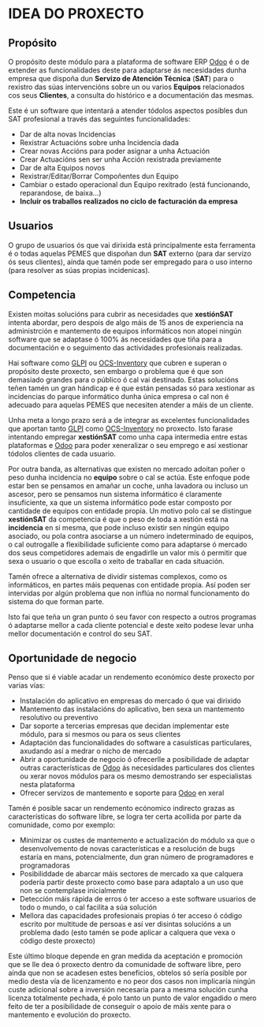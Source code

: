 # IDEA DO PROXECTO

## Propósito

O propósito deste módulo para a plataforma de software ERP [Odoo] é o de extender as funcionalidades deste para adaptarse ás necesidades dunha empresa que dispoña dun **Servizo de Atención Técnica** (**SAT**) para o rexistro das súas intervencións sobre un ou varios **Equipos** relacionados cos seus **Clientes**, a consulta do histórico e a documentación das mesmas.

Este é un software que intentará a atender tódolos aspectos posibles dun SAT profesional a través das seguintes funcionalidades:

* Dar de alta novas Incidencias
* Rexistrar Actuacións sobre unha Incidencia dada
* Crear novas Accións para poder asignar a unha Actuación
* Crear Actuacións sen ser unha Acción rexistrada previamente
* Dar de alta Equipos novos
* Rexistrar/Editar/Borrar Compoñentes dun Equipo
* Cambiar o estado operacional dun Equipo rexitrado (está funcionando, reparandose, de baixa...)
* **Incluír os traballos realizados no ciclo de facturación da empresa**

## Usuarios

O grupo de usuarios ós que vai dirixida está principalmente esta ferramenta é o todas aquelas PEMES que dispoñan dun **SAT** externo (para dar servizo ós seus clientes), aínda que tamén pode ser empregado para o uso interno (para resolver as súas propias incidenicas).

## Competencia

Existen moitas solucións para cubrir as necesidades que **xestiónSAT** intenta abordar, pero despois de algo máis de 15 anos de experiencia na administrción e mantemento de equipos informáticos non atopei ningún software que se adaptase ó 100% ás necesidades que tiña para a documentación e o seguimento das actividades profesionais realizadas.

Hai software como [GLPI] ou [OCS-Inventory] que cubren e superan o propósito deste proxecto, sen embargo o problema que é que son demasiado grandes para o público ó cal vai destinado. Estas solucións teñen tamén un gran hándicap e é que están pensadas só para xestionar as incidencias do parque informático dunha única empresa o cal non é adecuado para aquelas PEMES que necesiten atender a máis de un cliente.

Unha meta a longo prazo será a de integrar as excelentes funcionalidades que aportan tanto [GLPI] como [OCS-Inventory] no proxecto. Isto farase intentando empregar **xestiónSAT** como unha capa intermedia entre estas plataformas e [Odoo] para poder xeneralizar o seu emprego e así xestionar tódolos clientes de cada usuario.

Por outra banda, as alternativas que existen no mercado adoitan poñer o peso dunha incidencia no **equipo** sobre o cal se actúa. Este enfoque pode estar ben se pensamos en amañar un coche, unha lavadora ou incluso un ascesor, pero se pensamos nun sistema informático é claramente insuficiente, xa que un sistema informático pode estar composto por cantidade de equipos con entidade propia. Un motivo polo cal se distingue **xestiónSAT** da competencia é que o peso de toda a xestión está na **incidencia** en si mesma, que pode incluso existir sen ningún equipo asociado, ou pola contra asociarse a un número indeterminado de equipos, o cal outrogalle a flexibilidade suficiente como para adaptarse ó mercado dos seus competidores ademais de engadirlle un valor mís ó permitir que sexa o usuario o que escolla o xeito de traballar en cada situación.

Tamén ofrece a alternativa de dividir sistemas complexos, como os informáticos, en partes máis pequenas con entidade propia. Así poden ser intervidas por algún problema que non inflúa no normal funcionamento do sistema do que forman parte.

Isto fai que teña un gran punto ó seu favor con respecto a outros programas ó adaptarse mellor a cada cliente potencial e deste xeito podese levar unha mellor documentación e control do seu SAT.

## Oportunidade de negocio

Penso que si é viable acadar un rendemento económico deste proxecto por varias vías:

* Instalación do aplicativo en empresas do mercado ó que vai dirixido
* Mantemento das instalacións do aplicativo, ben sexa un mantemento resolutivo ou preventivo
* Dar soporte a tercerias empresas que decidan implementar este módulo, para si mesmos ou para os seus clientes
* Adaptación das funcionalidades do software a casuísticas particulares, axudando así a medrar o nicho de mercado
* Abrir a oportunidade de negocio ó ofrecerlle a posibilidade de adaptar outras características de [Odoo] ás necesidades particulares dos clientes ou xerar novos módulos para os mesmo demostrando ser especialistas nesta plataforma
* Ofrecer servizos de mantemento e soporte para [Odoo] en xeral

Tamén é posible sacar un rendemento ecónomico indirecto grazas as características do software libre, se logra ter certa acollida por parte da comunidade, como por exemplo:

* Minimizar os custes de mantemento e actualización do módulo xa que o desenvolvemento de novas características e a resolución de bugs estaría en mans, potencialmente, dun gran número de programadores e programadoras
* Posibiliddade de abarcar máis sectores de mercado xa que calquera podería partir deste proxecto como base para adaptalo a un uso que non se contemplase inicialmente
* Detección máis rápida de erros ó ter acceso a este software usuarios de todo o mundo, o cal facilita a súa solución
* Mellora das capacidades profesionais propias ó ter acceso ó código escrito por multitude de persoas e así ver disintas solucións a un problema dado (esto tamén se pode aplicar a calquera que vexa o código deste proxecto)

Este último bloque depende en gran medida da aceptación e promoción que se lle dea ó proxecto dentro da comunidade de software libre, pero aínda que non se acadesen estes beneficios, obtelos só sería posible por medio desta vía de licenzamento e no peor dos casos non implicaría ningún custe adicional sobre a inversión necesaria para a mesma solución cunha licenza totalmente pechada, é polo tanto un punto de valor engadido o mero feito de ter a posibilidade de conseguir o apoio de máis xente para o mantemento e evolución do proxecto.

[//]: # (Listado dos links empregados)

   <!-- Enlaces a terceiros -->

   [Odoo]: <https://www.odoo.com/es_ES/>

   [GLPI]: <https://glpi-project.org/es/>

   [OCS-Inventory]: <https://ocsinventory-ng.org/?lang=en>